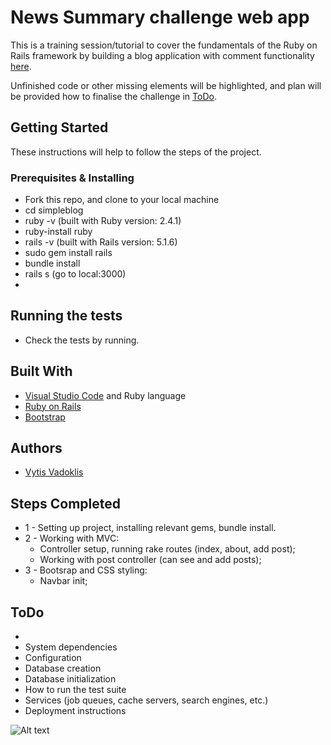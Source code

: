 # News Summary challenge web app

This is a training session/tutorial to cover the fundamentals of the Ruby on Rails framework by building a blog application with comment functionality [here](https://www.youtube.com/watch?v=pPy0GQJLZUM&list=PLillGF-RfqbYeckUaD1z6nviTp31GLTH8&index=5).

Unfinished code or other missing elements will be highlighted, and plan will be provided how to finalise the challenge in [ToDo](#todo).

## Getting Started

These instructions will help to follow the steps of the project.

### Prerequisites & Installing

- Fork this repo, and clone to your local machine
- cd simpleblog
- ruby -v (built with Ruby version: 2.4.1)
- ruby-install ruby
- rails -v (built with Rails version: 5.1.6)
- sudo gem install rails
- bundle install
- rails s (go to local:3000)
- 

## Running the tests

- Check the tests by running.

## Built With  

* [Visual Studio Code](https://code.visualstudio.com/) and Ruby language
* [Ruby on Rails](https://rubyonrails.org/)
* [Bootstrap](https://getbootstrap.com/)

## Authors

* [Vytis Vadoklis](https://github.com/VytisVA)

## Steps Completed

- 1 - Setting up project, installing relevant gems, bundle install.
- 2 - Working with MVC:
    * Controller setup, running rake routes (index, about, add post);
    * Working with post controller (can see and add posts);
- 3 - Bootsrap and CSS styling:
    * Navbar init;

## ToDo 

* 
* System dependencies
* Configuration
* Database creation
* Database initialization
* How to run the test suite
* Services (job queues, cache servers, search engines, etc.)
* Deployment instructions

![Alt text](/)
